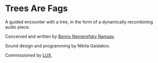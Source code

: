 # Trees Are Fags

A guided encounter with a tree, in the form of a dynamically recombining audio piece.

Conceived and written by [Benny Nemerofsky Ramsay](http://www.nemerofsky.ca/).

Sound design and programming by Nikita Gaidakov.

Commissioned by [LUX](http://lux.org.uk).
